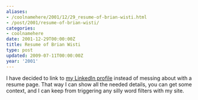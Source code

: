 ```yaml
---
aliases:
- /coolnamehere/2001/12/29_resume-of-brian-wisti.html
- /post/2001/resume-of-brian-wisti/
categories:
- coolnamehere
date: 2001-12-29T00:00:00Z
title: Resume of Brian Wisti
type: post
updated: 2009-07-11T00:00:00Z
year: '2001'
---
```


I have decided to link to [my LinkedIn 
profile](http://www.linkedin.com/in/brianwisti) instead of messing
about with a resume page. That way I can show all the needed details, you can 
get some context, and I can keep from triggering any silly word filters with 
my site.
<!--more-->
